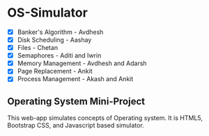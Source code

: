 # OS-Simulator

- [x] Banker's Algorithm - Avdhesh
- [x] Disk Scheduling - Aashay
- [x] Files - Chetan
- [x] Semaphores - Aditi and Iwrin
- [x] Memory Management - Avdhesh and Adarsh
- [x] Page Replacement - Ankit
- [x] Process Management - Akash and Ankit 

## Operating System Mini-Project
This web-app simulates concepts of Operating system.
It is HTML5, Bootstrap CSS, and Javascript based simulator.
